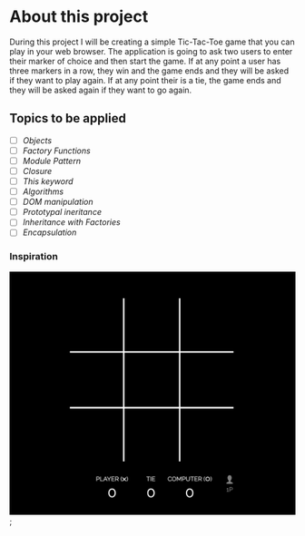 # About this project

During this project I will be creating a simple Tic-Tac-Toe game that you can play in your web browser. The application is going to ask two users to enter their marker of choice and then start the game. If at any point a user has three markers in a row, they win and the game ends and they will be asked if they want to play again. If at any point their is a tie, the game ends and they will be asked again if they want to go again.

## Topics to be applied

- [ ] *Objects*
- [ ] *Factory Functions*
- [ ] *Module Pattern*
- [ ] *Closure*
- [ ] *This keyword*
- [ ] *Algorithms*
- [ ] *DOM manipulation*
- [ ] *Prototypal ineritance*
- [ ] *Inheritance with Factories*
- [ ] *Encapsulation*

### Inspiration

![Game Board](Images/TTT_GameInspiration.png);


